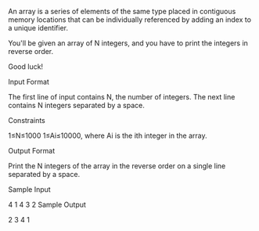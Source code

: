 An array is a series of elements of the same type placed in contiguous memory locations that can be individually referenced by adding an index to a unique identifier.

You'll be given an array of N integers, and you have to print the integers in reverse order.

Good luck!

Input Format

The first line of input contains N, the number of integers. The next line contains N integers separated by a space.

Constraints

1≤N≤1000
1≤Ai≤10000, where Ai is the ith integer in the array.

Output Format

Print the N integers of the array in the reverse order on a single line separated by a space.

Sample Input

4
1 4 3 2
Sample Output

2 3 4 1